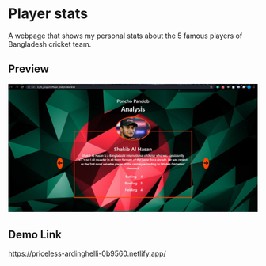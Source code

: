 # Player stats

A webpage that shows my personal stats about the 5 famous players of Bangladesh cricket team.

## Preview

<img src="https://github.com/pythonboy178/JS-projects/blob/master/Player_stats/preview.JPG" width="850" alt='no-image'>

## Demo Link

https://priceless-ardinghelli-0b9560.netlify.app/
